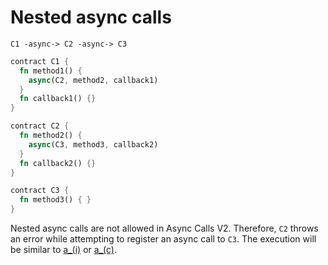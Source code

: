 # Nested async calls

```
C1 -async-> C2 -async-> C3
```

```rust
contract C1 {
  fn method1() {
    async(C2, method2, callback1)
  }
  fn callback1() {}
}

contract C2 {
  fn method2() {
    async(C3, method3, callback2)
  }
  fn callback2() {}
}

contract C3 {
  fn method3() { }
}
```

Nested async calls are not allowed in Async Calls V2. Therefore, `C2` throws an error while attempting to register an async call to `C3`. The execution will be similar to [a_(i)](a_(i).md) or [a_(c)](a_(c).md).